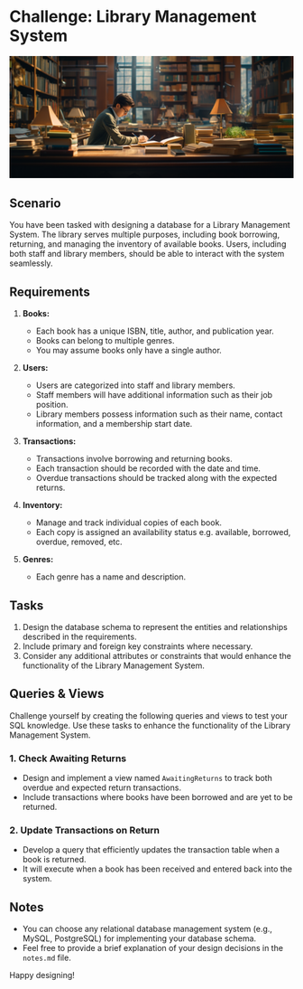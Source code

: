 # Challenge: Library Management System

![Library Image](../../images/library-image.png)

## Scenario

You have been tasked with designing a database for a Library Management System. The library serves multiple purposes, including book borrowing, returning, and managing the inventory of available books. Users, including both staff and library members, should be able to interact with the system seamlessly.

## Requirements

1. **Books:**
   - Each book has a unique ISBN, title, author, and publication year.
   - Books can belong to multiple genres.
   - You may assume books only have a single author.

2. **Users:**
   - Users are categorized into staff and library members.
   - Staff members will have additional information such as their job position.
   - Library members possess information such as their name, contact information, and a membership start date.

3. **Transactions:**
   - Transactions involve borrowing and returning books.
   - Each transaction should be recorded with the date and time.
   - Overdue transactions should be tracked along with the expected returns.

4. **Inventory:**
   - Manage and track individual copies of each book.
   - Each copy is assigned an availability status e.g. available, borrowed, overdue, removed, etc.

5. **Genres:**
   - Each genre has a name and description.

## Tasks

1. Design the database schema to represent the entities and relationships described in the requirements.
2. Include primary and foreign key constraints where necessary.
3. Consider any additional attributes or constraints that would enhance the functionality of the Library Management System.

## Queries & Views

Challenge yourself by creating the following queries and views to test your SQL knowledge. Use these tasks to enhance the functionality of the Library Management System.

### 1. Check Awaiting Returns

- Design and implement a view named `AwaitingReturns` to track both overdue and expected return transactions.
- Include transactions where books have been borrowed and are yet to be returned.

### 2. Update Transactions on Return

- Develop a query that efficiently updates the transaction table when a book is returned.
- It will execute when a book has been received and entered back into the system.

## Notes

- You can choose any relational database management system (e.g., MySQL, PostgreSQL) for implementing your database schema.
- Feel free to provide a brief explanation of your design decisions in the `notes.md` file.

Happy designing!
